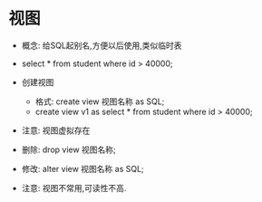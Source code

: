 # 视图
- 概念: 给SQL起别名,方便以后使用,类似临时表

- select * from student where id > 40000;

- 创建视图
	- 格式: create view 视图名称 as SQL;
	- create view v1 as select * from student where id > 40000;
	
- 注意: 视图虚拟存在
- 删除: drop view 视图名称;
- 修改: alter view 视图名称 as SQL;
- 注意: 视图不常用,可读性不高.  